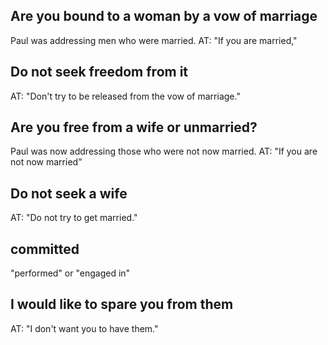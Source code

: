 ## Are you bound to a woman by a vow of marriage ##

Paul was addressing men who were married. AT: "If you are married,"

## Do not seek freedom from it ##

AT: "Don't try to be released from the vow of marriage."

## Are you free from a wife or unmarried? ##

Paul was now addressing those who were not now married. AT: "If you are not now married"

## Do not seek a wife ##

AT: "Do not try to get married."

## committed ##

"performed" or "engaged in"

## I would like to spare you from them ##

AT: "I don't want you to have them."